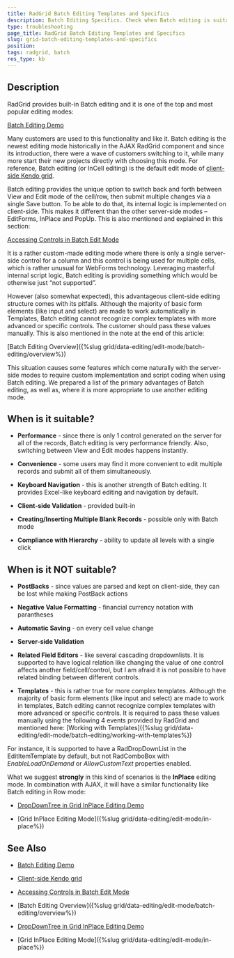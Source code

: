 ```yaml
---
title: RadGrid Batch Editing Templates and Specifics
description: Batch Editing Specifics. Check when Batch editing is suitable to use!
type: troubleshooting
page_title: RadGrid Batch Editing Templates and Specifics
slug: grid-batch-editing-templates-and-specifics
position: 
tags: radgrid, batch
res_type: kb
---
```


## Description

RadGrid provides built-in Batch editing and it is one of the top and most popular editing modes:

 [Batch Editing Demo](https://demos.telerik.com/aspnet-ajax/grid/examples/data-editing/batch-editing/defaultcs.aspx)


Many customers are used to this functionality and like it. Batch editing is the newest editing mode historically in the AJAX RadGrid component and since its introduction, there were a wave of customers switching to it, while many more start their new projects directly with choosing this mode. For reference, Batch editing (or InCell editing) is the default edit mode of [client-side Kendo grid](https://demos.telerik.com/kendo-ui/grid/editing).

Batch editing provides the unique option to switch back and forth between View and Edit mode of the cell/row, then submit multiple changes via a single Save button. To be able to do that, its internal logic is implemented on client-side. This makes it different than the other server-side modes – EditForms, InPlace and PopUp. This is also mentioned and explained in this section:

 [Accessing Controls in Batch Edit Mode](https://docs.telerik.com/devtools/aspnet-ajax/controls/grid/accessing-values-and-controls/server-side/accessing-controls#accessing-controls-in-batch-edit-mode)

It is a rather custom-made editing mode where there is only a single server-side control for a column and this control is being used for multiple cells, which is rather unusual for WebForms technology. Leveraging masterful internal script logic, Batch editing is providing something which would be otherwise just “not supported”.

However (also somewhat expected), this advantageous client-side editing structure comes with its pitfalls. Although the majority of basic form elements (like input and select) are made to work automatically in Templates, Batch editing cannot recognize complex  templates with more advanced or specific controls. The customer should pass these values manually. This is also mentioned in the note at the end of this article:

 [Batch Editing Overview]({%slug grid/data-editing/edit-mode/batch-editing/overview%})


This situation causes some features which come naturally with the server-side modes to require custom implementation and script coding when using Batch editing. We prepared a list of the primary advantages of Batch editing, as well as, where it is more appropriate to use another editing mode.

## When is it suitable?

 - **Performance** - since there is only 1 control generated on the server for all of the records, Batch editing is very performance friendly. Also, switching between View and Edit modes happens instantly.

 - **Convenience** - some users may find it more convenient to edit multiple records and submit all of them simultaneously.

 - **Keyboard Navigation** - this is another strength of Batch editing. It provides Excel-like keyboard editing and navigation by default.

 - **Client-side Validation** - provided built-in

 - **Creating/Inserting Multiple Blank Records** - possible only with Batch mode

 - **Compliance with Hierarchy** - ability to update all levels with a single click

## When is it NOT suitable?

 - **PostBacks** - since values are parsed and kept on client-side, they can be lost while making PostBack actions

 - **Negative Value Formatting** - financial currency notation with parantheses

 - **Automatic Saving** - on every cell value change

 - **Server-side Validation**

 - **Related Field Editors** - like several cascading dropdownlists. It is supported to have logical relation like changing the value of one control affects another field/cell/control, but I am afraid it is not possible to have related binding between different controls.

 - **Templates** - this is rather true for more complex templates. Although the majority of basic form elements (like input and select) are made to work in templates, Batch editing cannot recognize complex templates with more advanced or specific controls. It is required to pass these values manually using the following 4 events provided by RadGrid and mentioned here: [Working with Templates]({%slug grid/data-editing/edit-mode/batch-editing/working-with-templates%})

 For instance, it is supported to have a RadDropDownList in the EditItemTemplate by default, but not RadComboBox with *EnableLoadOnDemand* or *AllowCustomText* properties enabled.

What we suggest **strongly** in this kind of scenarios is the **InPlace** editing mode. In combination with AJAX, it will have a similar functionality like Batch editing in Row mode:

 - [DropDownTree in Grid InPlace Editing Demo](https://demos.telerik.com/aspnet-ajax/dropdowntree/examples/applicationscenarios/dropdowntreeingrid/defaultcs.aspx)

 - [Grid InPlace Editing Mode]({%slug grid/data-editing/edit-mode/in-place%})

## See Also

- [Batch Editing Demo](https://demos.telerik.com/aspnet-ajax/grid/examples/data-editing/batch-editing/defaultcs.aspx)

- [Client-side Kendo grid](https://demos.telerik.com/kendo-ui/grid/editing)

- [Accessing Controls in Batch Edit Mode](https://docs.telerik.com/devtools/aspnet-ajax/controls/grid/accessing-values-and-controls/server-side/accessing-controls#accessing-controls-in-batch-edit-mode)

- [Batch Editing Overview]({%slug grid/data-editing/edit-mode/batch-editing/overview%})

- [DropDownTree in Grid InPlace Editing Demo](https://demos.telerik.com/aspnet-ajax/dropdowntree/examples/applicationscenarios/dropdowntreeingrid/defaultcs.aspx)

- [Grid InPlace Editing Mode]({%slug grid/data-editing/edit-mode/in-place%})

